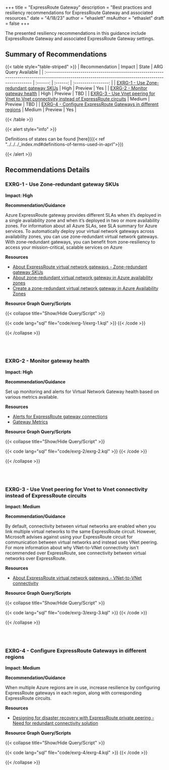 +++
title = "ExpressRoute Gateway"
description = "Best practices and resiliency recommendations for ExpressRoute Gateway and associated resources."
date = "4/18/23"
author = "ehaslett"
msAuthor = "ethaslet"
draft = false
+++

The presented resiliency recommendations in this guidance include ExpressRoute Gateway and associated ExpressRoute Gateway settings.

## Summary of Recommendations

{{< table style="table-striped" >}}
| Recommendation | Impact | State | ARG Query Available |
| :----------------------------------------------------------------------------------------------------------------------------------------------------- | :------: | :------: | :-----------------: |
| [EXRG-1 - Use Zone-redundant gateway SKUs](#exrg-1---use-zone-redundant-gateway-skus) | High | Preview | Yes |
| [EXRG-2 - Monitor gateway health](#exrg-2---monitor-gateway-health) | High | Preview | TBD |
| [EXRG-3 - Use Vnet peering for Vnet to Vnet connectivity instead of ExpressRoute circuits](#exrg-3---use-vnet-peering-for-vnet-to-vnet-connectivity-instead-of-expressroute-circuits) | Medium | Preview | TBD |
| [EXRG-4 - Configure ExpressRoute Gateways in different regions](#exrg-4---configure-expressroute-gateways-in-different-regions) | Medium | Preview | Yes |

{{< /table >}}

{{< alert style="info" >}}

Definitions of states can be found [here]({{< ref "../../../_index.md#definitions-of-terms-used-in-aprl">}})

{{< /alert >}}

## Recommendations Details

### EXRG-1 - Use Zone-redundant gateway SKUs

**Impact: High**

**Recommendation/Guidance**

Azure ExpressRoute gateway provides different SLAs when it’s deployed in a single availability zone and when it’s deployed in two or more availability zones. For information about all Azure SLAs, see SLA summary for Azure services. To automatically deploy your virtual network gateways across availability zones, you can use zone-redundant virtual network gateways. With zone-redundant gateways, you can benefit from zone-resiliency to access your mission-critical, scalable services on Azure

**Resources**

- [About ExpressRoute virtual network gateways - Zone-redundant gateway SKUs](https://learn.microsoft.com/azure/expressroute/expressroute-about-virtual-network-gateways#zrgw)
- [About zone-redundant virtual network gateway in Azure availability zones](https://learn.microsoft.com/azure/vpn-gateway/about-zone-redundant-vnet-gateways)
- [Create a zone-redundant virtual network gateway in Azure Availability Zones](https://learn.microsoft.com/azure/vpn-gateway/create-zone-redundant-vnet-gateway)

**Resource Graph Query/Scripts**

{{< collapse title="Show/Hide Query/Script" >}}

{{< code lang="sql" file="code/exrg-1/exrg-1.kql" >}} {{< /code >}}

{{< /collapse >}}

<br><br>

### EXRG-2 - Monitor gateway health

**Impact: High**

**Recommendation/Guidance**

Set up monitoring and alerts for Virtual Network Gateway health based on various metrics available.

**Resources**

- [Alerts for ExpressRoute gateway connections](https://learn.microsoft.com/azure/expressroute/monitor-expressroute#alerts-for-expressroute-gateway-connections)
- [Gateway Metrics](https://learn.microsoft.com/azure/expressroute/expressroute-network-insights#gateway-metrics)

**Resource Graph Query/Scripts**

{{< collapse title="Show/Hide Query/Script" >}}

{{< code lang="sql" file="code/exrg-2/exrg-2.kql" >}} {{< /code >}}

{{< /collapse >}}

<br><br>

### EXRG-3 - Use Vnet peering for Vnet to Vnet connectivity instead of ExpressRoute circuits

**Impact: Medium**

**Recommendation/Guidance**

By default, connectivity between virtual networks are enabled when you link multiple virtual networks to the same ExpressRoute circuit. However, Microsoft advises against using your ExpressRoute circuit for communication between virtual networks and instead uses VNet peering. For more information about why VNet-to-VNet connectivity isn't recommended over ExpressRoute, see connectivity between virtual networks over ExpressRoute.

**Resources**

- [About ExpressRoute virtual network gateways - VNet-to-VNet connectivity](https://learn.microsoft.com/azure/expressroute/expressroute-about-virtual-network-gateways#vnet-to-vnet-connectivity)

**Resource Graph Query/Scripts**

{{< collapse title="Show/Hide Query/Script" >}}

{{< code lang="sql" file="code/exrg-3/exrg-3.kql" >}} {{< /code >}}

{{< /collapse >}}

<br><br>

### EXRG-4 - Configure ExpressRoute Gateways in different regions

**Impact: Medium**

**Recommendation/Guidance**

When multiple Azure regions are in use, increase resilience by configuring ExpressRoute gateways in each region, along with corresponding ExpressRoute circuits.

**Resources**

- [Designing for disaster recovery with ExpressRoute private peering - Need for redundant connectivity solution](https://learn.microsoft.com/azure/expressroute/designing-for-disaster-recovery-with-expressroute-privatepeering#need-for-redundant-connectivity-solution)

**Resource Graph Query/Scripts**

{{< collapse title="Show/Hide Query/Script" >}}

{{< code lang="sql" file="code/exrg-4/exrg-4.kql" >}} {{< /code >}}

{{< /collapse >}}

<br><br>
